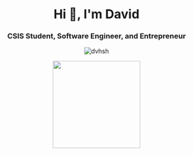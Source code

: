 <h1 align="center">Hi 👋, I'm David</h1>
<h3 align="center">CSIS Student, Software Engineer, and Entrepreneur</h3>

<p align="center">
  <img src="https://github-readme-streak-stats.herokuapp.com/?user=dvhsh&theme=dark" alt="dvhsh" />
</p>

<p align="center">
  <img height="200" src="https://gh-rdme.vercel.app/api?username=dvhsh&theme=material-palenight" />
</p>
